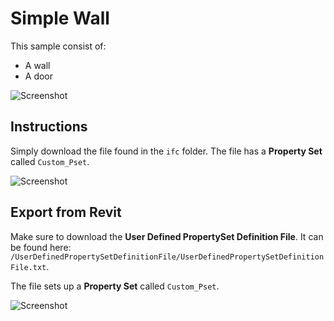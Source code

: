 # Simple Wall
This sample consist of:
- A wall
- A door

![Screenshot](https://raw.githubusercontent.com/andrewisen/bim-whale-samples/main/SimpleWall/Screenshots/Screenshot_2.png)

## Instructions
Simply download the file found in the `ifc` folder.
The file has a __Property Set__ called `Custom_Pset`.

![Screenshot](https://raw.githubusercontent.com/andrewisen/bim-whale-samples/main/SimpleWall/Screenshots/Screenshot_21.png)

## Export from Revit
Make sure to download the __User Defined PropertySet Definition File__.
It can be found here: `/UserDefinedPropertySetDefinitionFile/UserDefinedPropertySetDefinitionFile.txt`.

The file sets up a __Property Set__ called `Custom_Pset`.

![Screenshot](https://raw.githubusercontent.com/andrewisen/bim-whale-samples/main/SimpleWall/Screenshots/Screenshot_19.png)
